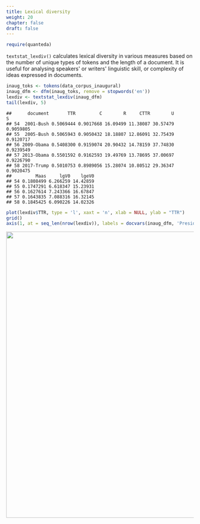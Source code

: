 ```yaml
---
title: Lexical diversity
weight: 20
chapter: false
draft: false
---
```



```r
require(quanteda)
```

`textstat_lexdiv()` calculates lexical diversity in various measures based on the number of unique types of tokens and the length of a document. It is useful for analysing speakers' or writers' linguistic skill, or complexity of ideas expressed in documents.


```r
inaug_toks <- tokens(data_corpus_inaugural)
inaug_dfm <- dfm(inaug_toks, remove = stopwords('en'))
lexdiv <- textstat_lexdiv(inaug_dfm)
tail(lexdiv, 5)
```

```
##      document       TTR         C        R     CTTR        U         S
## 54  2001-Bush 0.5069444 0.9017668 16.09499 11.38087 30.57479 0.9059805
## 55  2005-Bush 0.5065943 0.9050432 18.18807 12.86091 32.75439 0.9120717
## 56 2009-Obama 0.5408300 0.9159074 20.90432 14.78159 37.74830 0.9239549
## 57 2013-Obama 0.5501592 0.9162593 19.49769 13.78695 37.00697 0.9226790
## 58 2017-Trump 0.5010753 0.8989056 15.28074 10.80512 29.36347 0.9020475
##         Maas     lgV0    lgeV0
## 54 0.1808499 6.266259 14.42859
## 55 0.1747291 6.618347 15.23931
## 56 0.1627614 7.243366 16.67847
## 57 0.1643835 7.088316 16.32145
## 58 0.1845425 6.090226 14.02326
```


```r
plot(lexdiv$TTR, type = 'l', xaxt = 'n', xlab = NULL, ylab = "TTR")
grid()
axis(1, at = seq_len(nrow(lexdiv)), labels = docvars(inaug_dfm, 'President'))
```

<img src="/statistical-analysis/lexdiv_files/figure-html/unnamed-chunk-3-1.svg" width="768" />



